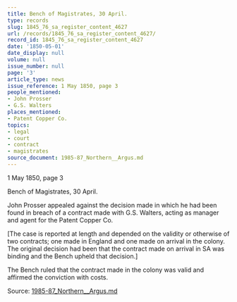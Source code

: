 ```yaml
---
title: Bench of Magistrates, 30 April.
type: records
slug: 1845_76_sa_register_content_4627
url: /records/1845_76_sa_register_content_4627/
record_id: 1845_76_sa_register_content_4627
date: '1850-05-01'
date_display: null
volume: null
issue_number: null
page: '3'
article_type: news
issue_reference: 1 May 1850, page 3
people_mentioned:
- John Prosser
- G.S. Walters
places_mentioned:
- Patent Copper Co.
topics:
- legal
- court
- contract
- magistrates
source_document: 1985-87_Northern__Argus.md
---
```


1 May 1850, page 3

Bench of Magistrates, 30 April.

John Prosser appealed against the decision made in which he had been found in breach of a contract made with G.S. Walters, acting as manager and agent for the Patent Copper Co.

[The case is reported at length and depended on the validity or otherwise of two contracts; one made in England and one made on arrival in the colony.  The original decision had been that the contract made on arrival in SA was binding and the Bench upheld that decision.]

The Bench ruled that the contract made in the colony was valid and affirmed the conviction with costs.

Source: [1985-87_Northern__Argus.md](/downloads/markdown/1985-87_Northern__Argus.md)
